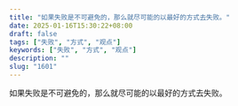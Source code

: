 ```yaml
---
title: "如果失败是不可避免的，那么就尽可能的以最好的方式去失败。"
date: 2025-01-16T15:30:22+08:00
draft: false
tags: ["失败", "方式", "观点"]
keywords: ["失败", "方式", "观点"]
description: ""
slug: "1601"
---
```


如果失败是不可避免的，那么就尽可能的以最好的方式去失败。